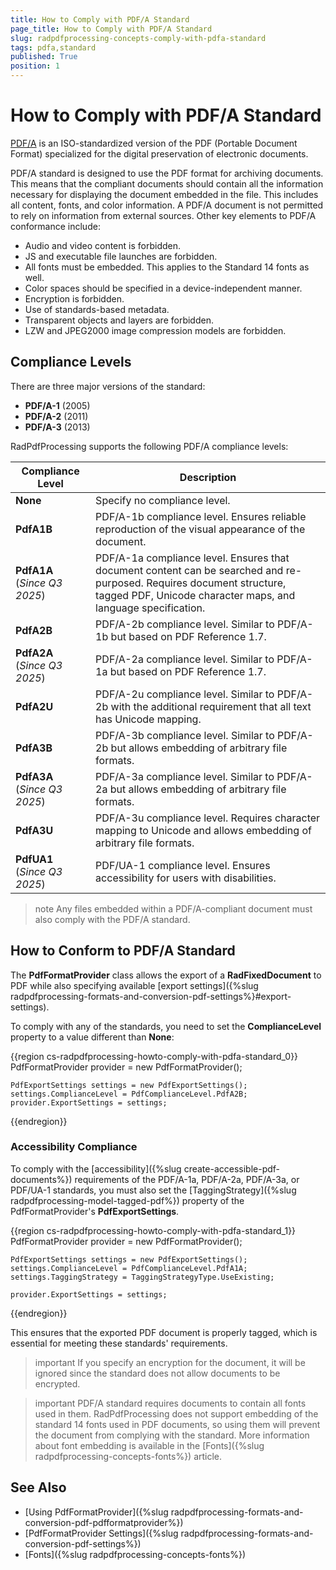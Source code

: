 ```yaml
---
title: How to Comply with PDF/A Standard
page_title: How to Comply with PDF/A Standard
slug: radpdfprocessing-concepts-comply-with-pdfa-standard
tags: pdfa,standard
published: True
position: 1
---
```


# How to Comply with PDF/A Standard

[PDF/A](http://en.wikipedia.org/?title=PDF/A) is an ISO-standardized version of the PDF (Portable Document Format) specialized for the digital preservation of electronic documents. 

PDF/A standard is designed to use the PDF format for archiving documents. This means that the compliant documents should contain all the information necessary for displaying the document embedded in the file. This includes all content, fonts, and color information. A PDF/A document is not permitted to rely on information from external sources. Other key elements to PDF/A conformance include:

* Audio and video content is forbidden.
* JS and executable file launches are forbidden.
* All fonts must be embedded. This applies to the Standard 14 fonts as well.
* Color spaces should be specified in a device-independent manner.
* Encryption is forbidden.
* Use of standards-based metadata. 
* Transparent objects and layers are forbidden.
* LZW and JPEG2000 image compression models are forbidden.

## Compliance Levels

There are three major versions of the standard:

* **PDF/A-1** (2005)
* **PDF/A-2** (2011)
* **PDF/A-3** (2013)

RadPdfProcessing supports the following PDF/A compliance levels:

|Compliance Level|Description|
|----|----|
|**None**|Specify no compliance level.|
|**PdfA1B**|PDF/A-1b compliance level. Ensures reliable reproduction of the visual appearance of the document.|
|**PdfA1A** (_Since Q3 2025_)|PDF/A-1a compliance level. Ensures that document content can be searched and re-purposed. Requires document structure, tagged PDF, Unicode character maps, and language specification.|
|**PdfA2B**|PDF/A-2b compliance level. Similar to PDF/A-1b but based on PDF Reference 1.7.|
|**PdfA2A** (_Since Q3 2025_)|PDF/A-2a compliance level. Similar to PDF/A-1a but based on PDF Reference 1.7.|
|**PdfA2U**|PDF/A-2u compliance level. Similar to PDF/A-2b with the additional requirement that all text has Unicode mapping.|
|**PdfA3B**|PDF/A-3b compliance level. Similar to PDF/A-2b but allows embedding of arbitrary file formats.|
|**PdfA3A** (_Since Q3 2025_)|PDF/A-3a compliance level. Similar to PDF/A-2a but allows embedding of arbitrary file formats.|
|**PdfA3U**|PDF/A-3u compliance level. Requires character mapping to Unicode and allows embedding of arbitrary file formats.|
|**PdfUA1** (_Since Q3 2025_)|PDF/UA-1 compliance level. Ensures accessibility for users with disabilities.|

>note Any files embedded within a PDF/A-compliant document must also comply with the PDF/A standard.

## How to Conform to PDF/A Standard

The **PdfFormatProvider** class allows the export of a **RadFixedDocument** to PDF while also specifying available [export settings]({%slug radpdfprocessing-formats-and-conversion-pdf-settings%}#export-settings). 

To comply with any of the standards, you need to set the **ComplianceLevel** property to a value different than **None**:

{{region cs-radpdfprocessing-howto-comply-with-pdfa-standard_0}}
	PdfFormatProvider provider = new PdfFormatProvider();
	
	PdfExportSettings settings = new PdfExportSettings();
	settings.ComplianceLevel = PdfComplianceLevel.PdfA2B;
	provider.ExportSettings = settings;
{{endregion}}

### Accessibility Compliance

To comply with the [accessibility]({%slug create-accessible-pdf-documents%}) requirements of the PDF/A-1a, PDF/A-2a, PDF/A-3a, or PDF/UA-1 standards, you must also set the [TaggingStrategy]({%slug radpdfprocessing-model-tagged-pdf%}) property of the PdfFormatProvider's **PdfExportSettings**. 

{{region cs-radpdfprocessing-howto-comply-with-pdfa-standard_1}}
	PdfFormatProvider provider = new PdfFormatProvider();
	
	PdfExportSettings settings = new PdfExportSettings();
	settings.ComplianceLevel = PdfComplianceLevel.PdfA1A;
	settings.TaggingStrategy = TaggingStrategyType.UseExisting;

	provider.ExportSettings = settings;	
{{endregion}}

This ensures that the exported PDF document is properly tagged, which is essential for meeting these standards' requirements.

>important If you specify an encryption for the document, it will be ignored since the standard does not allow documents to be encrypted.

>important PDF/A standard requires documents to contain all fonts used in them. RadPdfProcessing does not support embedding of the standard 14 fonts used in PDF documents, so using them will prevent the document from complying with the standard. More information about font embedding is available in the [Fonts]({%slug radpdfprocessing-concepts-fonts%}) article.

## See Also

 * [Using PdfFormatProvider]({%slug radpdfprocessing-formats-and-conversion-pdf-pdfformatprovider%})
 * [PdfFormatProvider Settings]({%slug radpdfprocessing-formats-and-conversion-pdf-settings%})
 * [Fonts]({%slug radpdfprocessing-concepts-fonts%})
